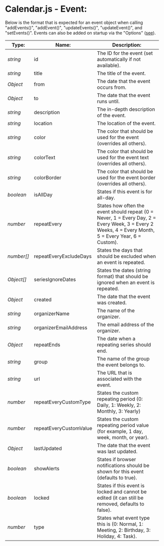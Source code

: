 # Calendar.js - Event:

Below is the format that is expected for an event object when calling "addEvents()", "addEvent()", "updateEvents()", "updateEvent()", and "setEvents()".  Events can also be added on startup via the "Options" ([see](OPTIONS.md)).

| Type: | Name: | Description: |
| --- | --- | --- |
| *string* | id | The ID for the event (set automatically if not available). |
| *string* | title | The title of the event. |
| *Object* | from | The date that the event occurs from. |
| *Object* | to | The date that the event runs until. |
| *string* | description | The in-depth description of the event. |
| *string* | location | The location of the event. |
| *string* | color | The color that should be used for the event (overrides all others). |
| *string* | colorText | The color that should be used for the event text (overrides all others). |
| *string* | colorBorder | The color that should be used for the event border (overrides all others). |
| *boolean* | isAllDay | States if this event is for all-day. |
| *number* | repeatEvery | States how often the event should repeat (0 = Never, 1 = Every Day, 2 = Every Week, 3 = Every 2 Weeks, 4 = Every Month, 5 = Every Year, 6 = Custom). |
| *number[]* | repeatEveryExcludeDays | States the days that should be excluded when an event is repeated. |
| *Object[]* | seriesIgnoreDates | States the dates (string format) that should be ignored when an event is repeated. |
| *Object* | created | The date that the event was created. |
| *string* | organizerName | The name of the organizer. |
| *string* | organizerEmailAddress | The email address of the organizer. |
| *Object* | repeatEnds | The date when a repeating series should end. |
| *string* | group | The name of the group the event belongs to. |
| *string* | url | The URL that is associated with the event. |
| *number* | repeatEveryCustomType | States the custom repeating period (0: Daily, 1: Weekly, 2: Monthly, 3: Yearly) |
| *number* | repeatEveryCustomValue | States the custom repeating period value (for example, 1 day, week, month, or year). |
| *Object* | lastUpdated | The date that the event was last updated. |
| *boolean* | showAlerts | States if browser notifications should be shown for this event (defaults to true). |
| *boolean* | locked | States if this event is locked and cannot be edited (it can still be removed, defaults to false). |
| *number* | type | States what event type this is (0: Normal, 1: Meeting, 2: Birthday, 3: Holiday, 4: Task). |